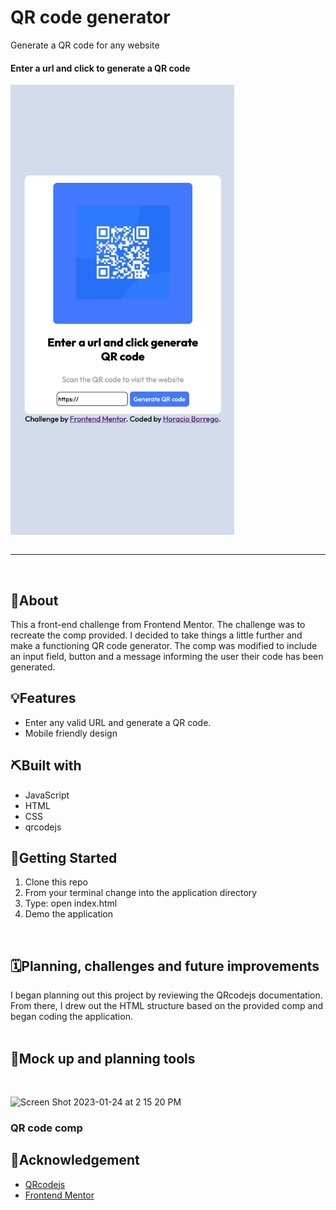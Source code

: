 <div align=“center”>
  <!— Add your project logo if you have any —>
</div> 
  <h1 align=“center”>QR code generator</h1>  
  <p align=“center”>Generate a QR code for any website</p>
<div>
  <h4 align=“center”>Enter a url and click to generate a QR code</h4>
  <img align="center" src="./qr-code.gif" alt="QR code application gif" height="720"/>
</div>

<br/>
<hr />
<br/>

## 🧐About

This a front-end challenge from Frontend Mentor. The challenge was to recreate the comp provided. I decided to take things a little further and make a functioning QR code generator. The comp was modified to include an input field, button and a message informing the user their code has been generated.
<br/>

## 💡Features

- Enter any valid URL and generate a QR code.
- Mobile friendly design
  <br/>

## ⛏️Built with

- JavaScript
- HTML
- CSS
- qrcodejs

## 🏁Getting Started

1. Clone this repo
2. From your terminal change into the application directory
3. Type: open index.html
4. Demo the application

<br/>

## 🗓Planning, challenges and future improvements

I began planning out this project by reviewing the QRcodejs documentation. From there, I drew out the HTML structure based on the provided comp and began coding the application.
<br/>
<br />

## 🔧Mock up and planning tools

<br/>
  

![Screen Shot 2023-01-24 at 2 15 20 PM](https://user-images.githubusercontent.com/50157153/214434689-ece07fc2-afc9-41a9-944a-c5f433f5ac1b.png)
### QR code comp

## 🎉Acknowledgement

- [QRcodejs](https://github.com/davidshimjs/qrcodejs)
- [Frontend Mentor](https://www.frontendmentor.io/home)

